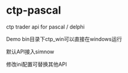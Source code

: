 # ctp-pascal
ctp trader api for pascal / delphi

Demo
bin目录下ctp_win可以直接在windows运行

默认API接入simnow

修改ini配置可替换其他API
